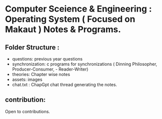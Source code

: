 # Computer Sceience & Engineering : Operating System ( Focused on Makaut ) Notes & Programs.
## Folder Structure :
  - questions: previous year questions
  - synchronization: c programs for synchronizations ( Dinning Philosopher, Producer-Consumer, - Reader-Writer)
  - theories: Chapter wise notes
  - assets: images
  - chat.txt : ChapGpt chat thread generating the notes.

## contribution:
  Open to contributions.

